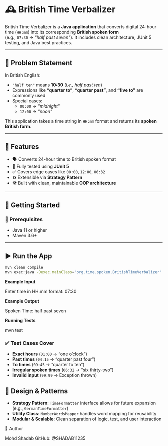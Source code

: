 # 🕰️ British Time Verbalizer

British Time Verbalizer is a **Java application** that converts digital 24-hour time (`HH:mm`) into its corresponding **British spoken form**  
(e.g., `07:30` → _"half past seven"_). It includes clean architecture, JUnit 5 testing, and Java best practices.

---

## 📌 Problem Statement

In British English:
- `"half ten"` means **10:30** (_i.e., half past ten_)
- Expressions like **“quarter to”**, **“quarter past”**, and **“five to”** are commonly used
- Special cases:
  - `00:00` → _"midnight"_
  - `12:00` → _"noon"_

This application takes a time string in `HH:mm` format and returns its **spoken British form**.

---

## 🚀 Features

- 🗣️ Converts 24-hour time to British spoken format
- 🧪 Fully tested using **JUnit 5**
- ✅ Covers edge cases like `00:00`, `12:00`, `06:32`
- ♻️ Extensible via **Strategy Pattern**
- 🛠️ Built with clean, maintainable **OOP architecture**

---

## 🧰 Getting Started

### 🔧 Prerequisites

- Java 11 or higher
- Maven 3.6+

---

## ▶️ Run the App

```bash
mvn clean compile
mvn exec:java -Dexec.mainClass="org.time.spoken.BritishTimeVerbalizer"
```

**Example Input**

Enter time in HH:mm format: 07:30

**Example Output**

Spoken Time: half past seven

**Running Tests**

mvn test

### ✅ Test Cases Cover

- **Exact hours** (`01:00` → “one o’clock”)
- **Past times** (`04:15` → “quarter past four”)
- **To times** (`09:45` → “quarter to ten”)
- **Irregular spoken times** (`06:32` → “six thirty-two”)
- **Invalid input** (`99:99` → Exception thrown)


## 🧱 Design & Patterns

- **Strategy Pattern**: `TimeFormatter` interface allows for future expansion (e.g., `GermanTimeFormatter`)
- **Utility Class**: `NumberWordsMapper` handles word mapping for reusability
- **Modular & Scalable**: Clean separation of logic, test, and user interaction


👤 Author

Mohd Shadab
GitHub: @SHADAB11235
